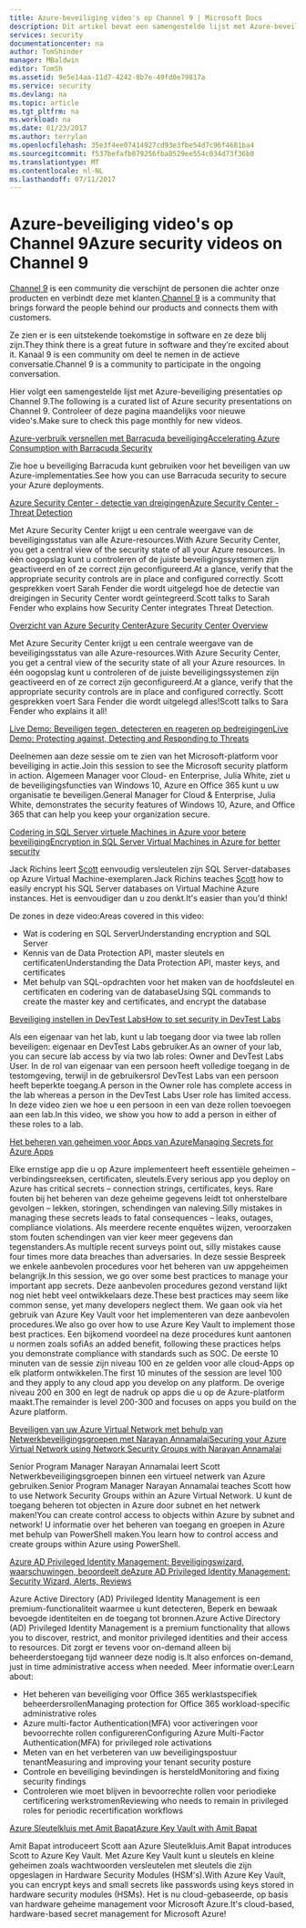 ```yaml
---
title: Azure-beveiliging video's op Channel 9 | Microsoft Docs
description: Dit artikel bevat een samengestelde lijst met Azure-beveiliging presentaties op Channel 9. Kanaal 9 is een community die verbinding maakt de mensen die onze producten met de mensen achter onze producten gebruiken.
services: security
documentationcenter: na
author: TomShinder
manager: MBaldwin
editor: TomSh
ms.assetid: 9e5e14aa-11d7-4242-8b7e-49fd0e79817a
ms.service: security
ms.devlang: na
ms.topic: article
ms.tgt_pltfrm: na
ms.workload: na
ms.date: 01/23/2017
ms.author: terrylan
ms.openlocfilehash: 35e3f4ee07414927cd93e3fbe54d7c96f4681ba4
ms.sourcegitcommit: f537befafb079256fba0529ee554c034d73f36b0
ms.translationtype: MT
ms.contentlocale: nl-NL
ms.lasthandoff: 07/11/2017
---
```

# <a name="azure-security-videos-on-channel-9"></a><span data-ttu-id="3fe63-104">Azure-beveiliging video's op Channel 9</span><span class="sxs-lookup"><span data-stu-id="3fe63-104">Azure security videos on Channel 9</span></span>
<span data-ttu-id="3fe63-105">[Channel 9](https://channel9.msdn.com/) is een community die verschijnt de personen die achter onze producten en verbindt deze met klanten.</span><span class="sxs-lookup"><span data-stu-id="3fe63-105">[Channel 9](https://channel9.msdn.com/) is a community that brings forward the people behind our products and connects them with customers.</span></span>

<span data-ttu-id="3fe63-106">Ze zien er is een uitstekende toekomstige in software en ze deze blij zijn.</span><span class="sxs-lookup"><span data-stu-id="3fe63-106">They think there is a great future in software and they’re excited about it.</span></span> <span data-ttu-id="3fe63-107">Kanaal 9 is een community om deel te nemen in de actieve conversatie.</span><span class="sxs-lookup"><span data-stu-id="3fe63-107">Channel 9 is a community to participate in the ongoing conversation.</span></span>

<span data-ttu-id="3fe63-108">Hier volgt een samengestelde lijst met Azure-beveiliging presentaties op Channel 9.</span><span class="sxs-lookup"><span data-stu-id="3fe63-108">The following is a curated list of Azure security presentations on Channel 9.</span></span> <span data-ttu-id="3fe63-109">Controleer of deze pagina maandelijks voor nieuwe video's.</span><span class="sxs-lookup"><span data-stu-id="3fe63-109">Make sure to check this page monthly for new videos.</span></span>

[<span data-ttu-id="3fe63-110">Azure-verbruik versnellen met Barracuda beveiliging</span><span class="sxs-lookup"><span data-stu-id="3fe63-110">Accelerating Azure Consumption with Barracuda Security</span></span>](https://channel9.msdn.com/events/Microsoft-Azure-Marketplace-ISV-Solutions-Webinar-Series/Webinar-1-Accelerating-Azure-Consumption-with-Barracuda-Security/Webinar-1-Accelerating-Azure-Consumption-with-Barracuda-Security)

<span data-ttu-id="3fe63-111">Zie hoe u beveiliging Barracuda kunt gebruiken voor het beveiligen van uw Azure-implementaties.</span><span class="sxs-lookup"><span data-stu-id="3fe63-111">See how you can use Barracuda security to secure your Azure deployments.</span></span>

[<span data-ttu-id="3fe63-112">Azure Security Center - detectie van dreigingen</span><span class="sxs-lookup"><span data-stu-id="3fe63-112">Azure Security Center - Threat Detection</span></span>](https://channel9.msdn.com/Shows/Azure-Friday/Azure-Security-Center-Threat-Detection)

<span data-ttu-id="3fe63-113">Met Azure Security Center krijgt u een centrale weergave van de beveiligingsstatus van alle Azure-resources.</span><span class="sxs-lookup"><span data-stu-id="3fe63-113">With Azure Security Center, you get a central view of the security state of all your Azure resources.</span></span> <span data-ttu-id="3fe63-114">In één oogopslag kunt u controleren of de juiste beveiligingssystemen zijn geactiveerd en of ze correct zijn geconfigureerd.</span><span class="sxs-lookup"><span data-stu-id="3fe63-114">At a glance, verify that the appropriate security controls are in place and configured correctly.</span></span> <span data-ttu-id="3fe63-115">Scott gesprekken voert Sarah Fender die wordt uitgelegd hoe de detectie van dreigingen in Security Center wordt geïntegreerd.</span><span class="sxs-lookup"><span data-stu-id="3fe63-115">Scott talks to Sarah Fender who explains how Security Center integrates Threat Detection.</span></span>

[<span data-ttu-id="3fe63-116">Overzicht van Azure Security Center</span><span class="sxs-lookup"><span data-stu-id="3fe63-116">Azure Security Center Overview</span></span>](https://channel9.msdn.com/Shows/Azure-Friday/Azure-Security-Center-Overview)

<span data-ttu-id="3fe63-117">Met Azure Security Center krijgt u een centrale weergave van de beveiligingsstatus van alle Azure-resources.</span><span class="sxs-lookup"><span data-stu-id="3fe63-117">With Azure Security Center, you get a central view of the security state of all your Azure resources.</span></span> <span data-ttu-id="3fe63-118">In één oogopslag kunt u controleren of de juiste beveiligingssystemen zijn geactiveerd en of ze correct zijn geconfigureerd.</span><span class="sxs-lookup"><span data-stu-id="3fe63-118">At a glance, verify that the appropriate security controls are in place and configured correctly.</span></span> <span data-ttu-id="3fe63-119">Scott gesprekken voert Sara Fender die wordt uitgelegd alles!</span><span class="sxs-lookup"><span data-stu-id="3fe63-119">Scott talks to Sara Fender who explains it all!</span></span>

[<span data-ttu-id="3fe63-120">Live Demo: Beveiligen tegen, detecteren en reageren op bedreigingen</span><span class="sxs-lookup"><span data-stu-id="3fe63-120">Live Demo: Protecting against, Detecting and Responding to Threats</span></span>](https://channel9.msdn.com/events/Virtual-Security-Summit/Virtual-Security-Summit-2016/Live-Demo-Protecting-against-Detecting-and-Responding-to-Threats)

<span data-ttu-id="3fe63-121">Deelnemen aan deze sessie om te zien van het Microsoft-platform voor beveiliging in actie.</span><span class="sxs-lookup"><span data-stu-id="3fe63-121">Join this session to see the Microsoft security platform in action.</span></span> <span data-ttu-id="3fe63-122">Algemeen Manager voor Cloud- en Enterprise, Julia White, ziet u de beveiligingsfuncties van Windows 10, Azure en Office 365 kunt u uw organisatie te beveiligen.</span><span class="sxs-lookup"><span data-stu-id="3fe63-122">General Manager for Cloud & Enterprise, Julia White, demonstrates the security features of Windows 10, Azure, and Office 365 that can help you keep your organization secure.</span></span>

[<span data-ttu-id="3fe63-123">Codering in SQL Server virtuele Machines in Azure voor betere beveiliging</span><span class="sxs-lookup"><span data-stu-id="3fe63-123">Encryption in SQL Server Virtual Machines in Azure for better security</span></span>](https://channel9.msdn.com/Shows/Azure-Friday/Encryption-in-SQL-Azure-for-better-security)

<span data-ttu-id="3fe63-124">Jack Richins leert [Scott](https://channel9.msdn.com/Niners/Glucose) eenvoudig versleutelen zijn SQL Server-databases op Azure Virtual Machine-exemplaren.</span><span class="sxs-lookup"><span data-stu-id="3fe63-124">Jack Richins teaches [Scott](https://channel9.msdn.com/Niners/Glucose) how to easily encrypt his SQL Server databases on Virtual Machine Azure instances.</span></span> <span data-ttu-id="3fe63-125">Het is eenvoudiger dan u zou denkt.</span><span class="sxs-lookup"><span data-stu-id="3fe63-125">It's easier than you'd think!</span></span>

<span data-ttu-id="3fe63-126">De zones in deze video:</span><span class="sxs-lookup"><span data-stu-id="3fe63-126">Areas covered in this video:</span></span>

* <span data-ttu-id="3fe63-127">Wat is codering en SQL Server</span><span class="sxs-lookup"><span data-stu-id="3fe63-127">Understanding encryption and SQL Server</span></span>
* <span data-ttu-id="3fe63-128">Kennis van de Data Protection API, master sleutels en certificaten</span><span class="sxs-lookup"><span data-stu-id="3fe63-128">Understanding the Data Protection API, master keys, and certificates</span></span>
* <span data-ttu-id="3fe63-129">Met behulp van SQL-opdrachten voor het maken van de hoofdsleutel en certificaten en codering van de database</span><span class="sxs-lookup"><span data-stu-id="3fe63-129">Using SQL commands to create the master key and certificates, and encrypt the database</span></span>

[<span data-ttu-id="3fe63-130">Beveiliging instellen in DevTest Labs</span><span class="sxs-lookup"><span data-stu-id="3fe63-130">How to set security in DevTest Labs</span></span>](https://channel9.msdn.com/Blogs/Azure/How-to-set-security-in-your-DevTest-Lab)

<span data-ttu-id="3fe63-131">Als een eigenaar van het lab, kunt u lab toegang door via twee lab rollen beveiligen: eigenaar en DevTest Labs gebruiker.</span><span class="sxs-lookup"><span data-stu-id="3fe63-131">As an owner of your lab, you can secure lab access by via two lab roles: Owner and DevTest Labs User.</span></span> <span data-ttu-id="3fe63-132">In de rol van eigenaar van een persoon heeft volledige toegang in de testomgeving, terwijl in de gebruikersrol DevTest Labs van een persoon heeft beperkte toegang.</span><span class="sxs-lookup"><span data-stu-id="3fe63-132">A person in the Owner role has complete access in the lab whereas a person in the DevTest Labs User role has limited access.</span></span> <span data-ttu-id="3fe63-133">In deze video zien we hoe u een persoon in een van deze rollen toevoegen aan een lab.</span><span class="sxs-lookup"><span data-stu-id="3fe63-133">In this video, we show you how to add a person in either of these roles to a lab.</span></span>

[<span data-ttu-id="3fe63-134">Het beheren van geheimen voor Apps van Azure</span><span class="sxs-lookup"><span data-stu-id="3fe63-134">Managing Secrets for Azure Apps</span></span>](https://channel9.msdn.com/events/Build/2016/P456)

<span data-ttu-id="3fe63-135">Elke ernstige app die u op Azure implementeert heeft essentiële geheimen – verbindingsreeksen, certificaten, sleutels.</span><span class="sxs-lookup"><span data-stu-id="3fe63-135">Every serious app you deploy on Azure has critical secrets – connection strings, certificates, keys.</span></span> <span data-ttu-id="3fe63-136">Rare fouten bij het beheren van deze geheime gegevens leidt tot onherstelbare gevolgen – lekken, storingen, schendingen van naleving.</span><span class="sxs-lookup"><span data-stu-id="3fe63-136">Silly mistakes in managing these secrets leads to fatal consequences – leaks, outages, compliance violations.</span></span> <span data-ttu-id="3fe63-137">Als meerdere recente enquêtes wijzen, veroorzaken stom fouten schendingen van vier keer meer gegevens dan tegenstanders.</span><span class="sxs-lookup"><span data-stu-id="3fe63-137">As multiple recent surveys point out, silly mistakes cause four times more data breaches than adversaries.</span></span> <span data-ttu-id="3fe63-138">In deze sessie Bespreek we enkele aanbevolen procedures voor het beheren van uw appgeheimen belangrijk.</span><span class="sxs-lookup"><span data-stu-id="3fe63-138">In this session, we go over some best practices to manage your important app secrets.</span></span> <span data-ttu-id="3fe63-139">Deze aanbevolen procedures gezond verstand lijkt nog niet hebt veel ontwikkelaars deze.</span><span class="sxs-lookup"><span data-stu-id="3fe63-139">These best practices may seem like common sense, yet many developers neglect them.</span></span> <span data-ttu-id="3fe63-140">We gaan ook via het gebruik van Azure Key Vault voor het implementeren van deze aanbevolen procedures.</span><span class="sxs-lookup"><span data-stu-id="3fe63-140">We also go over how to use Azure Key Vault to implement those best practices.</span></span> <span data-ttu-id="3fe63-141">Een bijkomend voordeel na deze procedures kunt aantonen u normen zoals sofi</span><span class="sxs-lookup"><span data-stu-id="3fe63-141">As an added benefit, following these practices helps you demonstrate compliance with standards such as SOC.</span></span> <span data-ttu-id="3fe63-142">De eerste 10 minuten van de sessie zijn niveau 100 en ze gelden voor alle cloud-Apps op elk platform ontwikkelen.</span><span class="sxs-lookup"><span data-stu-id="3fe63-142">The first 10 minutes of the session are level 100 and they apply to any cloud app you develop on any platform.</span></span> <span data-ttu-id="3fe63-143">De overige niveau 200 en 300 en legt de nadruk op apps die u op de Azure-platform maakt.</span><span class="sxs-lookup"><span data-stu-id="3fe63-143">The remainder is level 200-300 and focuses on apps you build on the Azure platform.</span></span>

[<span data-ttu-id="3fe63-144">Beveiligen van uw Azure Virtual Network met behulp van Netwerkbeveiligingsgroepen met Narayan Annamalai</span><span class="sxs-lookup"><span data-stu-id="3fe63-144">Securing your Azure Virtual Network using Network Security Groups with Narayan Annamalai</span></span>](https://channel9.msdn.com/Shows/Azure-Friday/Sucruing-your-Azure-Virtual-Network-using-Network-ACLs-with-Narayan-Annamalai)

<span data-ttu-id="3fe63-145">Senior Program Manager Narayan Annamalai leert Scott Netwerkbeveiligingsgroepen binnen een virtueel netwerk van Azure gebruiken.</span><span class="sxs-lookup"><span data-stu-id="3fe63-145">Senior Program Manager Narayan Annamalai teaches Scott how to use Network Security Groups within an Azure Virtual Network.</span></span> <span data-ttu-id="3fe63-146">U kunt de toegang beheren tot objecten in Azure door subnet en het netwerk maken!</span><span class="sxs-lookup"><span data-stu-id="3fe63-146">You can create control access to objects within Azure by subnet and network!</span></span> <span data-ttu-id="3fe63-147">U informatie over het beheren van toegang en groepen in Azure met behulp van PowerShell maken.</span><span class="sxs-lookup"><span data-stu-id="3fe63-147">You learn how to control access and create groups within Azure using PowerShell.</span></span>

[<span data-ttu-id="3fe63-148">Azure AD Privileged Identity Management: Beveiligingswizard, waarschuwingen, beoordeelt de</span><span class="sxs-lookup"><span data-stu-id="3fe63-148">Azure AD Privileged Identity Management: Security Wizard, Alerts, Reviews</span></span>](https://channel9.msdn.com/Series/Azure-Active-Directory-Videos-Demos/Azure-AD-Privileged-Identity-Management-Security-Wizard-Alerts-Reviews)

<span data-ttu-id="3fe63-149">Azure Active Directory (AD) Privileged Identity Management is een premium-functionaliteit waarmee u kunt detecteren, Beperk en bewaak bevoegde identiteiten en de toegang tot bronnen.</span><span class="sxs-lookup"><span data-stu-id="3fe63-149">Azure Active Directory (AD) Privileged Identity Management is a premium functionality that allows you to discover, restrict, and monitor privileged identities and their access to resources.</span></span> <span data-ttu-id="3fe63-150">Dit zorgt er tevens voor on-demand alleen bij beheerderstoegang tijd wanneer deze nodig is.</span><span class="sxs-lookup"><span data-stu-id="3fe63-150">It also enforces on-demand, just in time administrative access when needed.</span></span> <span data-ttu-id="3fe63-151">Meer informatie over:</span><span class="sxs-lookup"><span data-stu-id="3fe63-151">Learn about:</span></span>

* <span data-ttu-id="3fe63-152">Het beheren van beveiliging voor Office 365 werklastspecifiek beheerdersrollen</span><span class="sxs-lookup"><span data-stu-id="3fe63-152">Managing protection for Office 365 workload-specific administrative roles</span></span>
* <span data-ttu-id="3fe63-153">Azure multi-factor Authentication(MFA) voor activeringen voor bevoorrechte rollen configureren</span><span class="sxs-lookup"><span data-stu-id="3fe63-153">Configuring Azure Multi-Factor Authentication(MFA) for privileged role activations</span></span>
* <span data-ttu-id="3fe63-154">Meten van en het verbeteren van uw beveiligingspostuur tenant</span><span class="sxs-lookup"><span data-stu-id="3fe63-154">Measuring and improving your tenant security posture</span></span>
* <span data-ttu-id="3fe63-155">Controle en beveiliging bevindingen is hersteld</span><span class="sxs-lookup"><span data-stu-id="3fe63-155">Monitoring and fixing security findings</span></span>
* <span data-ttu-id="3fe63-156">Controleren wie moet blijven in bevoorrechte rollen voor periodieke certificering werkstromen</span><span class="sxs-lookup"><span data-stu-id="3fe63-156">Reviewing who needs to remain in privileged roles for periodic recertification workflows</span></span>

[<span data-ttu-id="3fe63-157">Azure Sleutelkluis met Amit Bapat</span><span class="sxs-lookup"><span data-stu-id="3fe63-157">Azure Key Vault with Amit Bapat</span></span>](https://channel9.msdn.com/Shows/Azure-Friday/Azure-Key-Vault-with-Amit-Bapat)

<span data-ttu-id="3fe63-158">Amit Bapat introduceert Scott aan Azure Sleutelkluis.</span><span class="sxs-lookup"><span data-stu-id="3fe63-158">Amit Bapat introduces Scott to Azure Key Vault.</span></span> <span data-ttu-id="3fe63-159">Met Azure Key Vault kunt u sleutels en kleine geheimen zoals wachtwoorden versleutelen met sleutels die zijn opgeslagen in Hardware Security Modules (HSM's).</span><span class="sxs-lookup"><span data-stu-id="3fe63-159">With Azure Key Vault, you can encrypt keys and small secrets like passwords using keys stored in hardware security modules (HSMs).</span></span> <span data-ttu-id="3fe63-160">Het is nu cloud-gebaseerde, op basis van hardware geheime management voor Microsoft Azure.</span><span class="sxs-lookup"><span data-stu-id="3fe63-160">It's cloud-based, hardware-based secret management for Microsoft Azure!</span></span>
